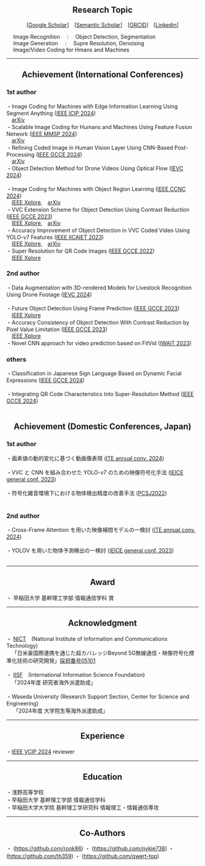 ## <div align="center">Research Topic</div>

<div align="center">
  
[[Google Scholar](https://scholar.google.com/citations?user=14XgxpcAAAAJ)]&emsp;[[Semantic Scholar](https://www.semanticscholar.org/author/Takahiro-Shindo/153439569?sort=total-citations)]&emsp;[[ORCID](https://orcid.org/0009-0003-9202-4594)]&emsp;[[Linkedin](https://www.linkedin.com/in/takahiro-shindo-222277318/)]<br> 

</div>

&emsp; Image Recognition &emsp;:&emsp; Object Detection, Segmentation<br>
&emsp; Image Generation &emsp;:&emsp; Supre Resolution, Denoising<br>
&emsp; Image/Video Coding for Hmans and Machines<br>

---
## <div align="center">Achievement (International Conferences)</div>
### 1st author
・Image Coding for Machines with Edge Information Learning Using Segment Anything
([IEEE ICIP 2024](https://2024.ieeeicip.org/))<br>
&emsp;[arXiv](https://arxiv.org/abs/2403.04173) <br>
・Scalable Image Coding for Humans and Machines Using Feature Fusion Network
([IEEE MMSP 2024](https://attend.ieee.org/mmsp-2024/))<br>
&emsp;[arXiv](https://arxiv.org/abs/2405.09152) <br>
・Refining Coded Image in Human Vision Layer Using CNN-Based Post-Processing
([IEEE GCCE 2024](https://www.ieee-gcce.org/2024/))<br>
&emsp;[arXiv](https://arxiv.org/abs/2405.11894)<br>
・Object Detection Method for Drone Videos Using Optical Flow 
([IEVC 2024](https://www.iieej.org/en/ievc2024/))<br>
<br>
・Image Coding for Machines with Object Region Learning 
([IEEE CCNC 2024](https://ccnc2024.ieee-ccnc.org/))<br>
&emsp;[IEEE Xplore](https://ieeexplore.ieee.org/abstract/document/10454864),&emsp;[arXiv](https://arxiv.org/abs/2308.13984)<br>
・VVC Extension Scheme for Object Detection Using Contrast Reduction 
([IEEE GCCE 2023](https://www.ieee-gcce.org/2023/index.html))<br>
&emsp;[IEEE Xplore](https://ieeexplore.ieee.org/abstract/document/10315373),&emsp;[arXiv](https://arxiv.org/abs/2305.18782)<br>
・Accuracy Improvement of Object Detection in VVC Coded Video Using YOLO-v7 Features 
([IEEE IICAIET 2023](http://iicaiet.ieeesabah.org/iicaiet2023.html))<br>
&emsp;[IEEE Xplore](https://ieeexplore.ieee.org/abstract/document/10291646),&emsp;[arXiv](https://arxiv.org/abs/2304.00689)<br>
・Super Resolution for QR Code Images 
([IEEE GCCE 2022](https://www.ieee-gcce.org/2022/))<br>
&emsp;[IEEE Xplore](https://ieeexplore.ieee.org/abstract/document/10014154)<br>


### 2nd author
・Data Augmentation with 3D-rendered Models for Livestock Recognition Using Drone Footage
([IEVC 2024](https://www.iieej.org/en/ievc2024/))<br>
<br>
・Future Object Detection Using Frame Prediction
([IEEE GCCE 2023](https://www.ieee-gcce.org/2023/index.html))<br>
&emsp;[IEEE Xplore](https://ieeexplore.ieee.org/abstract/document/10315434)<br>
・Accuracy Consistency of Object Detection With Contrast Reduction by Pixel Value Limitation
([IEEE GCCE 2023](https://www.ieee-gcce.org/2023/index.html))<br>
&emsp;[IEEE Xplore](https://ieeexplore.ieee.org/abstract/document/10315359)<br>
・Novel CNN approach for video prediction based on FitVid
([IWAIT 2023](https://iwait.online/))<br>


### others
・Classification in Japanese Sign Language Based on Dynamic Facial Expressions
([IEEE GCCE 2024](https://www.ieee-gcce.org/2024/))<br>
&emsp;<br>
・Integrating QR Code Characteristics Into Super-Resolution Method
([IEEE GCCE 2024](https://www.ieee-gcce.org/2024/))<br>
&emsp;<br>

## <div align="center">Achievement (Domestic Conferences, Japan)</div>

### 1st author
・画素値の動的変化に基づく動画像表現
([ITE annual conv. 2024](https://www.ite.or.jp/annual/2024/))<br>
<br>
・VVC と CNN を組み合わせた YOLO-v7 のための映像符号化手法
([IEICE general conf. 2023](https://www.ieice-taikai.jp/2023general/jpn/index.html))<br>
<br>
・符号化雑音環境下における物体検出精度の改善手法
([PCSJ2022](https://www.pcsj-imps.org/archive/2022.html))<br>
<br>

### 2nd author
・Cross-Frame Attention を用いた映像補間モデルの一検討
([ITE annual conv. 2024](https://www.ite.or.jp/annual/2024/))<br>
<br>
・YOLOV を用いた物体予測検出の一検討
([IEICE general conf. 2023](https://www.ieice-taikai.jp/2023general/jpn/index.html))<br>
<br>


---

## <div align="center">Award</div>
・ 早稲田大学 基幹理工学部 情報通信学科 賞

---

## <div align="center">Acknowledgment</div>
・ [NICT](https://www.nict.go.jp/index.html)&emsp;(National Institute of Information and Communications Technology)<br>
&emsp;「日米豪国際連携を通じた超カバレッジBeyond 5G無線通信・映像符号化標準化技術の研究開発」[採択番号05101](https://www.nict.go.jp/collabo/commission/B5Gsokushin/B5G_05101.html)<br>
<br>
・ [IISF](http://www.iisf.or.jp/)&emsp;(International Information Science Foundation)<br>
&emsp;「2024年度 研究者海外派遣助成」<br>
<br>
・Waseda University (Research Support Section, Center for Science and Engineering)<br>
&emsp; 「2024年度 大学院生等海外派遣助成」<br>


---

## <div align="center">Experience</div>
・[IEEE VCIP 2024](https://www.vcip2024.org/index.html) reviewer

---

## <div align="center">Education</div>
・浅野高等学校<br>
・早稲田大学 基幹理工学部 情報通信学科<br>
・早稲田大学大学院 基幹理工学研究科 情報理工・情報通信専攻<br>

---

## <div align="center">Co-Authors</div>
・ (https://github.com/rook86)
・ (https://github.com/nykie738)
・ (https://github.com/th359)
・ (https://github.com/qwert-top)

  
<br>
<!--
<p><img src="https://github-readme-stats.vercel.app/api?username=final-0&theme=transparent"/></p>
<p><img align="left" src="https://github-readme-stats.vercel.app/api/top-langs?username=final-0&layout=compact&theme=transparent"/></p><br>
<!--<p><img align="left" src="https://github-profile-trophy.vercel.app/?username=final-0"/></p><br>-->
<!--
#### .
#### .
### Languages and Tools
<p align="left"> <a href="https://www.python.org" target="_blank" rel="noreferrer"> <img src="https://raw.githubusercontent.com/devicons/devicon/master/icons/python/python-original.svg" alt="python" width="40" height="40"/> </a> <a href="https://pytorch.org/" target="_blank" rel="noreferrer"> <img src="https://www.vectorlogo.zone/logos/pytorch/pytorch-icon.svg" alt="pytorch" width="40" height="40"/> </a> <a href="https://www.tensorflow.org" target="_blank" rel="noreferrer"> <img src="https://www.vectorlogo.zone/logos/tensorflow/tensorflow-icon.svg" alt="tensorflow" width="40" height="40"/> </a> </p>
<!--
### Software
#### VTM
-->
